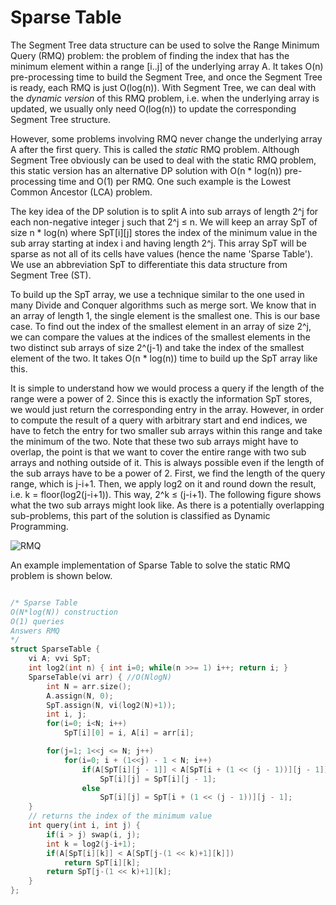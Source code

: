 # Sparse Table

The Segment Tree data structure can be used to solve the Range Minimum Query (RMQ) problem: the problem of finding the index that has the minimum element within a range [i..j] of the underlying array A. It takes O(n) pre-processing time to build the Segment Tree, and once the Segment Tree is ready, each RMQ is just O(log(n)). With Segment Tree, we can deal with the _dynamic version_ of this RMQ problem, i.e. when the underlying array is updated, we usually only need O(log(n)) to update the corresponding Segment Tree structure.

However, some problems involving RMQ never change the underlying array A after the first query. This is called the _static_ RMQ problem. Although Segment Tree obviously can be used to deal with the static RMQ problem, this static version has an alternative DP solution with O(n * log(n)) pre-processing time and O(1) per RMQ. One such example is the Lowest Common Ancestor (LCA) problem.

The key idea of the DP solution is to split A into sub arrays of length 2^j for each non-negative integer j such that 2^j ≤ n. We will keep an array SpT of size n * log(n) where SpT[i][j] stores the index of the minimum value in the sub array starting at index i and having length 2^j. This array SpT will be sparse as not all of its cells have values (hence the name 'Sparse Table'). We use an abbreviation SpT to differentiate this data structure from Segment Tree (ST).

To build up the SpT array, we use a technique similar to the one used in many Divide and Conquer algorithms such as merge sort. We know that in an array of length 1, the single element is the smallest one. This is our base case. To find out the index of the smallest element in an array of size 2^j, we can compare the values at the indices of the smallest elements in the two distinct sub arrays of size 2^(j-1) and take the index of the smallest element of the two. It takes O(n * log(n)) time to build up the SpT array like this.

It is simple to understand how we would process a query if the length of the range were a power of 2. Since this is exactly the information SpT stores, we would just return the corresponding entry in the array. However, in order to compute the result of a query with arbitrary start and end indices, we have to fetch the entry for two smaller sub arrays within this range and take the minimum of the two. Note that these two sub arrays might have to overlap, the point is that we want to cover the entire range with two sub arrays and nothing outside of it. This is always possible even if the length of the sub arrays have to be a power of 2. First, we find the length of the query range, which is j-i+1. Then, we apply log2 on it and round down the result, i.e. k = floor(log2(j-i+1)). This way, 2^k ≤ (j-i+1). The following figure shows what the two sub arrays might look like. As there is a potentially overlapping sub-problems, this part of the solution is classified as Dynamic Programming.

![RMQ](https://i.imgur.com/Uspu74O.jpg)

An example implementation of Sparse Table to solve the static RMQ problem is shown below.

```cpp

/* Sparse Table
O(N*log(N)) construction
O(1) queries
Answers RMQ
*/
struct SparseTable {
	vi A; vvi SpT;
	int log2(int n) { int i=0; while(n >>= 1) i++; return i; }
	SparseTable(vi arr) { //O(NlogN)
		int N = arr.size();
		A.assign(N, 0);
		SpT.assign(N, vi(log2(N)+1));
		int i, j;
		for(i=0; i<N; i++)
			SpT[i][0] = i, A[i] = arr[i];

		for(j=1; 1<<j <= N; j++)
			for(i=0; i + (1<<j) - 1 < N; i++)
				if(A[SpT[i][j - 1]] < A[SpT[i + (1 << (j - 1))][j - 1]])
					SpT[i][j] = SpT[i][j - 1];
				else
					SpT[i][j] = SpT[i + (1 << (j - 1))][j - 1];
	}
	// returns the index of the minimum value
	int query(int i, int j) {
		if(i > j) swap(i, j);
		int k = log2(j-i+1);
		if(A[SpT[i][k]] < A[SpT[j-(1 << k)+1][k]])
			return SpT[i][k];
		return SpT[j-(1 << k)+1][k];
	}
};
```
